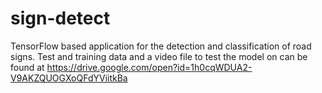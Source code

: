 # sign-detect
TensorFlow based application for the detection and classification of road signs.
Test and training data and a video file to test the model on can be found at https://drive.google.com/open?id=1h0cqWDUA2-V9AKZQUOGXoQFdYViitkBa
